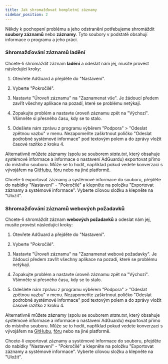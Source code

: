 ```yaml
---
title: Jak shromažďovat kompletní záznamy
sidebar_position: 2
---
```


Někdy k pochopení problému a jeho odstranění potřebujeme shromáždit **soubory záznamů** nebo **záznamy**. Tyto soubory v podstatě obsahují informace o programu a jeho práci.

### Shromažďování záznamů ladění

Chcete-li shromáždit záznam **ladění** a odeslat nám jej, musíte provést následující kroky:

1. Otevřete AdGuard a přejděte do "Nastavení".

2. Vyberte "Pokročilé".

3. Nastavte "Úroveň záznamu" na "Zaznamenat vše". Je žádoucí předem zavřít všechny aplikace na pozadí, které se problému netýkají.

4. Zopakujte problém a nastavte úroveň záznamu zpět na "Výchozí". Všimněte si přesného času, kdy se to stalo.

5. Odešlete nám zprávu z programu výběrem "Podpora" > "Odeslat zpětnou vazbu" v menu. Nezapomeňte zaškrtnout políčko "Odeslat podrobné systémové informace" pod textovým polem a do zprávy vložit časové razítko z kroku 4.

Alternativně můžete záznamy (spolu se souborem *state.txt*, který obsahuje systémové informace a informace o nastavení AdGuardu) exportovat přímo do místního souboru. Může se to hodit, například pokud vedete konverzaci s vývojářem na [GitHubu](https://github.com/AdguardTeam/AdguardForAndroid/issues), [fóru](https://forum.adguard.com/) nebo na jiné platformě.

Chcete-li exportovat záznamy a systémové informace do souboru, přejděte do nabídky "Nastavení" - "Pokročilé" a klepněte na položku "Exportovat záznamy a systémové informace". Vyberte cílovou složku a klepněte na "Uložit".

### Shromažďování záznamů webových požadavků

Chcete-li shromáždit záznam **webových požadavků** a odeslat nám jej, musíte provést následující kroky:

1. Otevřete AdGuard a přejděte do "Nastavení".

2. Vyberte "Pokročilé".

3. Nastavte "Úroveň záznamu" na "Zaznamenat webové požadavky". Je žádoucí předem zavřít všechny aplikace na pozadí, které se problému netýkají.

4. Zopakujte problém a nastavte úroveň záznamu zpět na "Výchozí". Všimněte si přesného času, kdy se to stalo.

5. Odešlete nám zprávu z programu výběrem "Podpora" > "Odeslat zpětnou vazbu" v menu. Nezapomeňte zaškrtnout políčko "Odeslat podrobné systémové informace" pod textovým polem a do zprávy vložit časové razítko z kroku 4.

Alternativně můžete záznamy (spolu se souborem *state.txt*, který obsahuje systémové informace a informace o nastavení AdGuardu) exportovat přímo do místního souboru. Může se to hodit, například pokud vedete konverzaci s vývojářem na [GitHubu](https://github.com/AdguardTeam/AdguardForAndroid/issues), [fóru](https://forum.adguard.com/) nebo na jiné platformě.

Chcete-li exportovat záznamy a systémové informace do souboru, přejděte do nabídky "Nastavení" - "Pokročilé" a klepněte na položku "Exportovat záznamy a systémové informace". Vyberte cílovou složku a klepněte na "Uložit".
